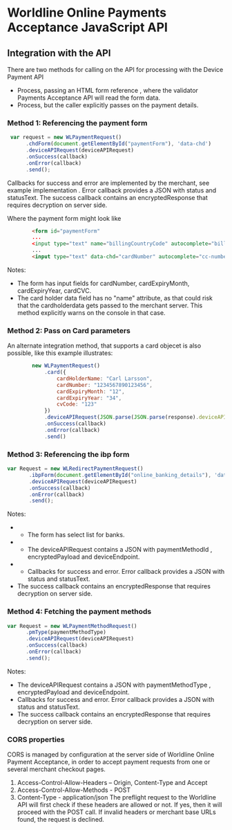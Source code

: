 # Worldline Online Payments Acceptance JavaScript API

## Integration with the API
There are two methods for calling on the API for processing with the Device Payment API
* Process, passing an HTML form reference , where the validator Payments Acceptance API will
  read the form data.
* Process, but the caller explicitly passes on the payment details.

### Method 1: Referencing the payment form  
```javascript
 var request = new WLPaymentRequest()
      .chdForm(document.getElementById("paymentForm"), 'data-chd')
      .deviceAPIRequest(deviceAPIRequest)
      .onSuccess(callback)
      .onError(callback)
      .send();
```
Callbacks for success and error are implemented by the merchant, see example implementation . Error callback provides a JSON with status and statusText. 
The success callback contains an encryptedResponse that requires decryption on server side.

Where the payment form might look like
```html
        <form id="paymentForm" 
        ...
        <input type="text" name="billingCountryCode" autocomplete="billing country">
        ...
        <input type="text" data-chd="cardNumber" autocomplete="cc-number">
 ```
Notes:
 * The form has input fields for cardNumber, cardExpiryMonth, cardExpiryYear, cardCVC.
 * The card holder data field has no "name" attribute, as that could risk that the cardholderdata gets passed to the merchant server. This method explicitly warns on the console in that case.

### Method 2: Pass on Card parameters
An alternate integration method, that supports a card objecet is also possible, 
like this example illustrates:

```javascript
        new WLPaymentRequest()
            .card({
                cardHolderName: "Carl Larsson",
                cardNumber: "1234567890123456",
                cardExpiryMonth: "12",
                cardExpiryYear: "34",
                cvCode: "123"
            })
            .deviceAPIRequest(JSON.parse(JSON.parse(response).deviceAPIRequest))
            .onSuccess(callback)
            .onError(callback)
            .send()
```
### Method 3: Referencing the ibp form

```javascript
var Request = new WLRedirectPaymentRequest()
       .ibpForm(document.getElementById("online_banking_details"), 'data-ibp')
       .deviceAPIRequest(deviceAPIRequest)
       .onSuccess(callback)
       .onError(callback)
       .send();
```
Notes:
 *  - The form has select list for banks.
 *  - The deviceAPIRequest contains a JSON with paymentMethodId , encryptedPayload and deviceEndpoint.
 *  - Callbacks for success and error. Error callback provides a JSON with status and statusText.
 *    The success callback contains an encryptedResponse that requires decryption on server side.

### Method 4: Fetching the payment methods 
 ```javascript
var Request = new WLPaymentMethodRequest()
       .pmType(paymentMethodType)
       .deviceAPIRequest(deviceAPIRequest)
       .onSuccess(callback)
       .onError(callback)
       .send();
```
Notes:
 *  The deviceAPIRequest contains a JSON with paymentMethodType , encryptedPayload and deviceEndpoint.
 *  Callbacks for success and error. Error callback provides a JSON with status and statusText.
 *  The success callback contains an encryptedResponse that requires decryption on server side.

### CORS properties

CORS is managed by configuration at the server side of Worldline Online Payment Acceptance, in order to accept
payment requests from one or several merchant checkout pages.
1.	Access-Control-Allow-Headers – Origin, Content-Type and Accept
2.	Access-Control-Allow-Methods - POST
3.	Content-Type - application/json
The preflight request to the Worldline API will first check if these headers are allowed or not. If yes, then it will proceed with the POST call. If invalid headers or merchant base URLs found, the request is declined.

